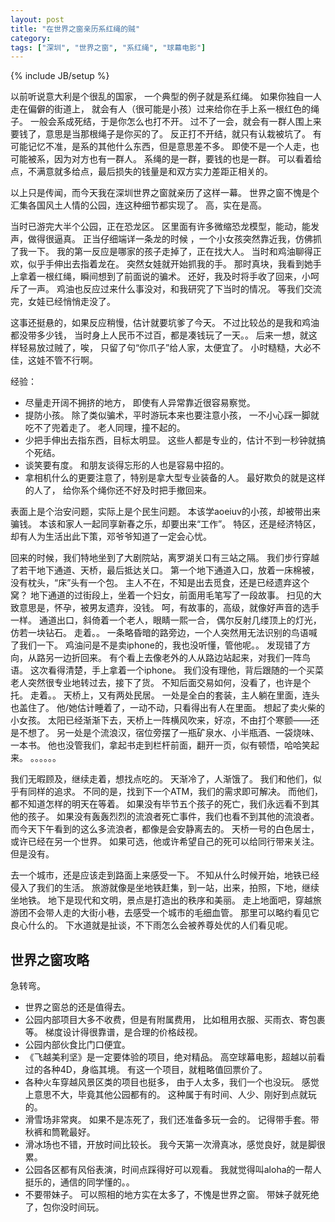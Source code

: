 ```yaml
---
layout: post
title: "在世界之窗亲历系红绳的贼"
category: 
tags: ["深圳", "世界之窗", "系红绳", "球幕电影"]
---
```

{% include JB/setup %}

以前听说意大利是个很乱的国家，
一个典型的例子就是系红绳。
如果你独自一人走在偏僻的街道上，
就会有人（很可能是小孩）过来给你在手上系一根红色的绳子。
一般会系成死结，于是你怎么也打不开。
过不了一会，就会有一群人围上来要钱了，意思是当那根绳子是你买的了。
反正打不开结，就只有认栽被坑了。
有可能记忆不准，是系的其他什么东西，但是意思差不多。
即使不是一个人走，也可能被系，因为对方也有一群人。
系绳的是一群，要钱的也是一群。
可以看着给点，不满意就多给点，最后损失的钱量是和双方实力差距正相关的。

以上只是传闻，而今天我在深圳世界之窗就亲历了这样一幕。
世界之窗不愧是个汇集各国风土人情的公园，连这种细节都实现了。
高，实在是高。

当时已游完大半个公园，正在恐龙区。
区里面有许多微缩恐龙模型，能动，能发声，做得很逼真。
正当仔细端详一条龙的时候 ，一个小女孩突然靠近我，仿佛抓了我一下。
我的第一反应是哪家的孩子走掉了，正在找大人。
当时和鸡油聊得正欢，似乎手伸出去指着龙在。
突然女娃就开始抓我的手。
那时真块，我看到她手上拿着一根红绳，瞬间想到了前面说的骗术。
还好，我及时将手收了回来，小呵斥了一声。
鸡油也反应过来什么事没对，和我研究了下当时的情况。
等我们交流完，女娃已经悄悄走没了。

这事还挺悬的，如果反应稍慢，估计就要坑爹了今天。
不过比较怂的是我和鸡油都没带多少钱，
当时身上人民币不过百，都是凑钱玩了一天。。
后来一想，就这样轻易放过贼了，唉，
只留了句“你爪子”给人家，太便宜了。
小时糙糙，大必不佳，这娃不管不行啊。

经验：

   * 尽量走开阔不拥挤的地方，
   即使有人异常靠近很容易察觉。
   * 提防小孩。
   除了类似骗术，平时游玩本来也要注意小孩，
   一不小心踩一脚就吃不了兜着走了。
   老人同理，撞不起的。
   * 少把手伸出去指东西，目标太明显。
   这些人都是专业的，估计不到一秒钟就搞个死结。
   * 谈笑要有度。
   和朋友谈得忘形的人也是容易中招的。
   * 拿相机什么的更要注意了，特别是拿大型专业装备的人。
   最好欺负的就是这样的人了，
   给你系个绳你还不好及时把手撤回来。

表面上是个治安问题，实际上是个民生问题。
本该学aoeiuv的小孩，却被带出来骗钱。
本该和家人一起同享新春之乐，却要出来“工作”。
特区，还是经济特区，却有人为生活出此下策，邓爷爷知道了一定会心忧。

回来的时候，我们特地坐到了大剧院站，离罗湖关口有三站之隔。
我们步行穿越了若干地下通道、天桥，最后抵达关口。
第一个地下通道入口，放着一床棉被，没有枕头，“床”头有一个包。
主人不在，不知是出去觅食，还是已经遗弃这个窝？
地下通道的过街段上，坐着一个妇女，前面用毛笔写了一段故事。
扫见的大致意思是，怀孕，被男友遗弃，没钱。
呵，有故事的，高级，就像好声音的选手一样。
通道出口，斜倚着一个老人，眼睛一熙一合，
偶尔反射几缕顶上的灯光，仿若一块钻石。
走着。。
一条略昏暗的路旁边，一个人突然用无法识别的鸟语喊了我们一下。
鸡油问是不是卖iphone的，我也没听懂，管他呢。。
发现错了方向，从路另一边折回来。
有个看上去像老外的人从路边站起来，对我们一阵鸟语。
这次看得清楚，手上拿着一个iphone。
我们没有理他，背后跟随的一个买菜老人突然很专业地转过去，接下了货。
不知后面交易如何，没看了，也许是个托。
走着。。
天桥上，又有两处民居。
一处是全白的套装，主人躺在里面，连头也盖住了。
他/她估计睡着了，一动不动，只看得出有人在里面。
想起了卖火柴的小女孩。
太阳已经渐渐下去，天桥上一阵横风吹来，好凉，不由打个寒颤——还是不想了。
另一处是个流浪汉，宿位旁摆了一瓶矿泉水、小半瓶酒、一袋烧味、一本书。
他也没管我们，拿起书走到栏杆前面，翻开一页，似有顿悟，哈哈笑起来。
。。。。。。

我们无暇顾及，继续走着，想找点吃的。
天渐冷了，人渐饿了。
我们和他们，似乎有同样的追求。
不同的是，找到下一个ATM，我们的需求即可解决。
而他们，都不知道怎样的明天在等着。
如果没有毕节五个孩子的死亡，我们永远看不到其他的孩子。
如果没有轰轰烈烈的流浪者死亡事件，我们也看不到其他的流浪者。
而今天下午看到的这么多流浪者，都像是会安静离去的。
天桥一号的白色居士，或许已经在另一个世界。
如果可选，他或许希望自己的死可以给同行带来关注。
但是没有。

去一个城市，还是应该走到路面上来感受一下。
不知从什么时候开始，地铁已经侵入了我们的生活。
旅游就像是坐地铁赶集，到一站，出来，拍照，下地，继续坐地铁。
地下是现代和文明，景点是打造出的秩序和美丽。
走上地面吧，穿越旅游团不会带人走的大街小巷，去感受一个城市的毛细血管。
那里可以略约看见它良心什么的。
下水道就是扯谈，不下雨怎么会被养尊处优的人们看见呢。

## 世界之窗攻略

急转弯。

   * 世界之窗总的还是值得去。
   * 公园内部项目大多不收费，但是有附属费用，
   比如租用衣服、买雨衣、寄包裹等。
   梯度设计得很靠谱，是合理的价格歧视。
   * 公园内部伙食比门口便宜。
   * 《飞越美利坚》是一定要体验的项目，绝对精品。
   高空球幕电影，超越以前看过的各种4D，身临其境。
   有这一个项目，就粗略值回票价了。
   * 各种火车穿越风景区类的项目也挺多，
   由于人太多，我们一个也没玩。
   感觉上意思不大，毕竟其他公园都有的。
   这种属于有时间、人少、刚好到点就玩的。
   * 滑雪场非常爽。
   如果不是冻死了，我们还准备多玩一会的。
   记得带手套。带秋裤和筒靴最好。
   * 滑冰场也不错，开放时间比较长。
   我今天第一次滑真冰，感觉良好，就是脚很累。
   * 公园各区都有风俗表演，时间点踩得好可以观看。
   我就觉得叫aloha的一帮人挺乐的，通信的同学懂的。。
   * 不要带妹子。
   可以照相的地方实在太多了，不愧是世界之窗。
   带妹子就死绝了，包你没时间玩。

